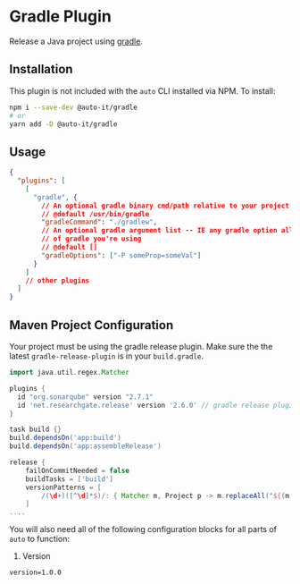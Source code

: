 # Gradle Plugin

Release a Java project using [gradle](https://gradle.org/).

## Installation

This plugin is not included with the `auto` CLI installed via NPM. To install:

```sh
npm i --save-dev @auto-it/gradle
# or
yarn add -D @auto-it/gradle
```

## Usage

```json
{
  "plugins": [
    [
      "gradle", {
        // An optional gradle binary cmd/path relative to your project
        // @default /usr/bin/gradle
        "gradleCommand": "./gradlew",
        // An optional gradle argument list -- IE any gradle option allowed for the version
        // of gradle you're using
        // @default []
        "gradleOptions": ["-P someProp=someVal"]
      }
    ]
    // other plugins
  ]
}
```

## Maven Project Configuration

Your project must be using the gradle release plugin. Make sure the the latest `gradle-release-plugin` is in your `build.gradle`.

```groovy
import java.util.regex.Matcher

plugins {
  id "org.sonarqube" version "2.7.1"
  id 'net.researchgate.release' version '2.6.0' // gradle release plugin
}

task build {}
build.dependsOn('app:build')
build.dependsOn('app:assembleRelease')

release {
    failOnCommitNeeded = false
    buildTasks = ['build']
    versionPatterns = [
        /(\d+)([^\d]*$)/: { Matcher m, Project p -> m.replaceAll("${(m[0][1] as int) + 1}${m[0][2]}")}
    ]
....
```

You will also need all of the following configuration blocks for all parts of `auto` to function:

1. Version

```java-properties
version=1.0.0
```